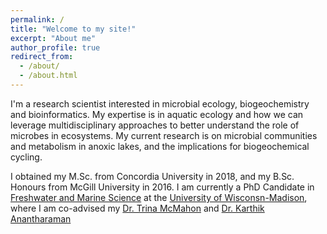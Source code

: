 ```yaml
---
permalink: /
title: "Welcome to my site!"
excerpt: "About me"
author_profile: true
redirect_from: 
  - /about/
  - /about.html
---
```

I'm a research scientist interested in microbial ecology, biogeochemistry and bioinformatics. My expertise is in aquatic ecology and how we can leverage multidisciplinary approaches to better understand the role of microbes in ecosystems. My current research is on microbial communities and metabolism in anoxic lakes, and the implications for biogeochemical cycling.

I obtained my M.Sc. from Concordia University in 2018, and my B.Sc. Honours from McGill University in 2016. I am currently a PhD Candidate in [Freshwater and Marine Science](https://fms.wisc.edu/) at the [University of Wisconsn-Madison](https://www.wisc.edu/), where I am co-advised my [Dr. Trina McMahon](https://mcmahonlab.wisc.edu/) and [Dr. Karthik Anantharaman](https://anantharamanlab.com/)
